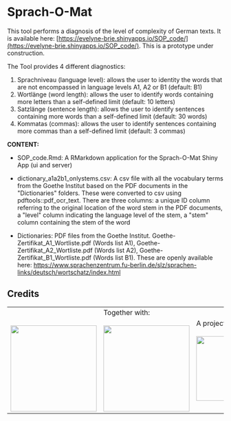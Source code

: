 # Sprach-O-Mat

This tool performs a diagnosis of the level of complexity of German texts. 
It is available here: [https://evelyne-brie.shinyapps.io/SOP_code/](https://evelyne-brie.shinyapps.io/SOP_code/). 
This is a prototype under construction.

The Tool provides 4 different diagnostics:

1) Sprachniveau (language level): allows the user to identity the words that are not encompassed in language levels A1, A2 or B1 (default: B1)
2) Wortlänge (word length): allows the user to identify words containing more letters than a self-defined limit (default: 10 letters)
3) Satzlänge (sentence length): allows the user to identify sentences containing more words than a self-defined limit (default: 30 words)
4) Kommatas (commas): allows the user to identify sentences containing more commas than a self-defined limit (default: 3 commas)

**CONTENT:**

- SOP_code.Rmd: A RMarkdown application for the Sprach-O-Mat Shiny App (ui and server)

- dictionary_a1a2b1_onlystems.csv: A csv file with all the vocabulary terms from the Goethe Institut based on the PDF documents in the "Dictionaries" folders. These were converted to csv using pdftools::pdf_ocr_text. There are three columns: a unique ID column referring to the original location of the word stem in the PDF documents, a "level" column indicating the language level of the stem, a "stem" column containing the stem of the word

- Dictionaries: PDF files from the Goethe Institut. Goethe-Zertifikat_A1_Wortliste.pdf (Words list A1), Goethe-Zertifikat_A2_Wortliste.pdf (Words list A2), Goethe-Zertifikat_B1_Wortliste.pdf (Words list B1). These are openly available here: https://www.sprachenzentrum.fu-berlin.de/slz/sprachen-links/deutsch/wortschatz/index.html


## Credits

<table>
  <tr>
    <td>
      <a href="https://odis-berlin.de">
        <br />
        <br />
        <img width="200" src="https://logos.citylab-berlin.org/logo-odis-berlin.svg" />
      </a>
    </td>
    <td>
      Together with: <a href="https://citylab-berlin.org/en/start/">
        <br />
        <br />
        <img width="200" src="https://logos.citylab-berlin.org/logo-citylab-berlin.svg" />
      </a>
    </td>
    <td>
      A project by: <a href="https://www.technologiestiftung-berlin.de/en/">
        <br />
        <br />
        <img width="150" src="https://logos.citylab-berlin.org/logo-technologiestiftung-berlin-en.svg" />
      </a>
    </td>
    <td>
      Supported by: <a href="https://www.berlin.de/sen/inneres/">
        <br />
        <br />
        <img width="100" src="https://logos.citylab-berlin.org/logo-berlin-seninnds-en.svg" />
      </a>
    </td>
  </tr>
</table>
